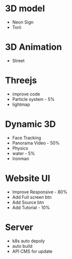 # 3D model
- Neon Sign
- Torii

# 3D Animation
- Street

# Threejs
- improve code
- Particle system - 5%
- lightmap

# Dynamic 3D
- Face Tracking
- Panorama Video - 50%
- Physics
- water - 5%
- Ironman

# Website UI
- Improve Responsive - 80%
- Add Full screen btn
- Add Source btn
- Add Tutorial - 10%

# Server
- k8s auto depoly
- auto build
- API CMS for update